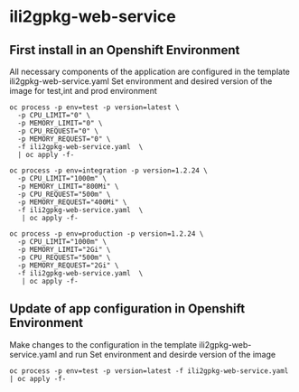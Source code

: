 # ili2gpkg-web-service

## First install in an Openshift Environment

All necessary components of the application are configured in the template ili2gpkg-web-service.yaml
Set environment and desired version of the image for test,int and prod environment
```
oc process -p env=test -p version=latest \
  -p CPU_LIMIT="0" \
  -p MEMORY_LIMIT="0" \
  -p CPU_REQUEST="0" \
  -p MEMORY_REQUEST="0" \
  -f ili2gpkg-web-service.yaml  \
  | oc apply -f-
```
```
oc process -p env=integration -p version=1.2.24 \
  -p CPU_LIMIT="1000m" \
  -p MEMORY_LIMIT="800Mi" \
  -p CPU_REQUEST="500m" \
  -p MEMORY_REQUEST="400Mi" \
  -f ili2gpkg-web-service.yaml  \
   | oc apply -f-
```
```
oc process -p env=production -p version=1.2.24 \
  -p CPU_LIMIT="1000m" \
  -p MEMORY_LIMIT="2Gi" \
  -p CPU_REQUEST="500m" \
  -p MEMORY_REQUEST="2Gi" \
  -f ili2gpkg-web-service.yaml  \
   | oc apply -f-
```
## Update of app configuration in Openshift Environment

Make changes to the configuration in the template ili2gpkg-web-service.yaml and run
Set environment and desirde version of the image
```
oc process -p env=test -p version=latest -f ili2gpkg-web-service.yaml  | oc apply -f-
```
